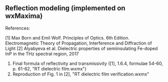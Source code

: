## Reflection modeling (implemented on wxMaxima)

References:

[1] Max Born and Emil Wolf. Principles of Optics. 6th Edition. Electromagnetic Theory of Propagation, Interference and Diffraction of Light
[2] Alyabyeva et al. Dielectric properties of semiinsulating Fe-doped InP in the THz spectral region, 2017

1. Final formula of reflectivity and transmissivity ([1], 1.6.4, formulae 54-60, p. 61-62, "RT dielectric film.wxmx")
2. Reproduction of Fig. 1 in [2], "RT dielectric film verification.wxmx"
